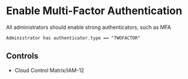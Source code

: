 # Enable Multi-Factor Authentication

All administrators should enable strong authenticators, such as MFA

```ccl
Administrator has authenticator.type == "TWOFACTOR"
```

## Controls

-  Cloud Control Matrix/IAM-12

